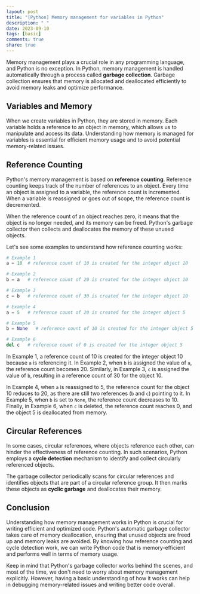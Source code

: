 ```yaml
---
layout: post
title: "[Python] Memory management for variables in Python"
description: " "
date: 2023-09-10
tags: [basic]
comments: true
share: true
---
```


Memory management plays a crucial role in any programming language, and Python is no exception. In Python, memory management is handled automatically through a process called **garbage collection**. Garbage collection ensures that memory is allocated and deallocated efficiently to avoid memory leaks and optimize performance.

## Variables and Memory

When we create variables in Python, they are stored in memory. Each variable holds a reference to an object in memory, which allows us to manipulate and access its data. Understanding how memory is managed for variables is essential for efficient memory usage and to avoid potential memory-related issues.

## Reference Counting

Python's memory management is based on **reference counting**. Reference counting keeps track of the number of references to an object. Every time an object is assigned to a variable, the reference count is incremented. When a variable is reassigned or goes out of scope, the reference count is decremented.

When the reference count of an object reaches zero, it means that the object is no longer needed, and its memory can be freed. Python's garbage collector then collects and deallocates the memory of these unused objects.

Let's see some examples to understand how reference counting works:

```python
# Example 1
a = 10  # reference count of 10 is created for the integer object 10

# Example 2
b = a   # reference count of 20 is created for the integer object 10

# Example 3
c = b   # reference count of 30 is created for the integer object 10

# Example 4
a = 5   # reference count of 20 is created for the integer object 5

# Example 5
b = None   # reference count of 10 is created for the integer object 5

# Example 6
del c   # reference count of 0 is created for the integer object 5
```

In Example 1, a reference count of 10 is created for the integer object 10 because `a` is referencing it. In Example 2, when `b` is assigned the value of `a`, the reference count becomes 20. Similarly, in Example 3, `c` is assigned the value of `b`, resulting in a reference count of 30 for the object 10.

In Example 4, when `a` is reassigned to 5, the reference count for the object 10 reduces to 20, as there are still two references (`b` and `c`) pointing to it. In Example 5, when `b` is set to `None`, the reference count decreases to 10. Finally, in Example 6, when `c` is deleted, the reference count reaches 0, and the object 5 is deallocated from memory.

## Circular References

In some cases, circular references, where objects reference each other, can hinder the effectiveness of reference counting. In such scenarios, Python employs a **cycle detection** mechanism to identify and collect circularly referenced objects.

The garbage collector periodically scans for circular references and identifies objects that are part of a circular reference group. It then marks these objects as **cyclic garbage** and deallocates their memory.

## Conclusion

Understanding how memory management works in Python is crucial for writing efficient and optimized code. Python's automatic garbage collector takes care of memory deallocation, ensuring that unused objects are freed up and memory leaks are avoided. By knowing how reference counting and cycle detection work, we can write Python code that is memory-efficient and performs well in terms of memory usage.

Keep in mind that Python's garbage collector works behind the scenes, and most of the time, we don't need to worry about memory management explicitly. However, having a basic understanding of how it works can help in debugging memory-related issues and writing better code overall.
